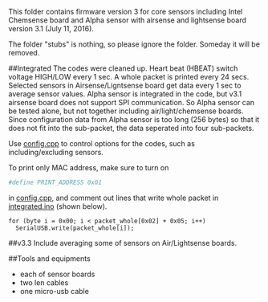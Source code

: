 <!--
waggle_topic=IGNORE
-->

This folder contains firmware version 3 for core sensors including Intel Chemsense board and Alpha sensor with airsense and lightsense board version 3.1 (July 11, 2016).

The folder "stubs" is nothing, so please ignore the folder. Someday it will be removed.

##Integrated
The codes were cleaned up.
Heart beat (HBEAT) switch voltage HIGH/LOW every 1 sec.
A whole packet is printed every 24 secs.
Selected sensors in Airsense/Ligntsense board get data every 1 sec to average sensor values.
Alpha sensor is integrated in the code, but v3.1 airsense board does not support SPI communication. So Alpha sensor can be tested alone, but not together including air/light/chemsense boards.
Since configuration data from Alpha sensor is too long (256 bytes) so that it does not fit into the sub-packet, the data seperated into four sub-packets.

Use [config.cpp](./integrated/config.cpp) to control options for the codes, such as including/excluding sensors.

To print only MAC address, make sure to turn on
```bash
#define PRINT_ADDRESS 0x01
```
in [config.cpp](./integrated/config.cpp), and comment out lines that write whole packet in [integrated.ino](./integrated/integrated.ino) (shown below).
```bach
for (byte i = 0x00; i < packet_whole[0x02] + 0x05; i++)
  SerialUSB.write(packet_whole[i]);
```

##v3.3
Include averaging some of sensors on Air/Lightsense boards.

##Tools and equipments
* each of sensor boards
* two len cables
* one micro-usb cable
